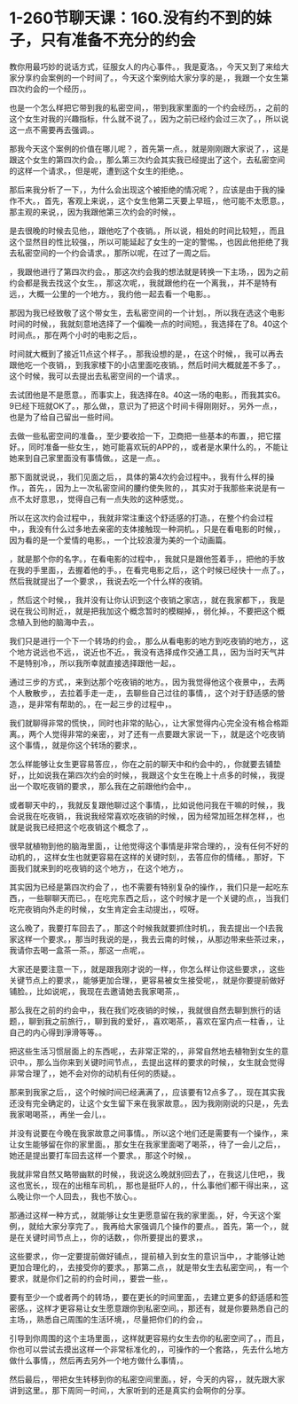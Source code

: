 # 1-260节聊天课：160.没有约不到的妹子，只有准备不充分的约会

教你用最巧妙的说话方式，征服女人的内心事件。，我是夏洛。，今天又到了来给大家分享约会案例的一个时间了。，今天这个案例给大家分享的是，，我跟一个女生第四次约会的一个经历，。

也是一个怎么样把它带到我的私密空间，，带到我家里面的一个约会经历。，之前的这个女生对我的兴趣指标，什么就不说了。，因为之前已经约会过三次了。，所以说这一点不需要再去强调。。

那我今天这个案例的价值在哪儿呢？，首先第一点。，就是刚刚跟大家说了，，这是跟这个女生的第四次约会。，那么第三次约会其实我已经提出了这个，去私密空间的这样一个请求。，但是呢，遭到这个女生的拒绝。。

那后来我分析了一下，，为什么会出现这个被拒绝的情况呢？，应该是由于我的操作不大。，首先，客观上来说，，这个女生他第二天要上早班，，他可能不太愿意。，那主观的来说，，因为我跟他第三次约会的时候，。

是去很晚的时候去见他，，跟他吃了个夜销。，所以说，相处的时间比较短，，而且这个显然目的性比较强，，所以可能延起了女生的一定的警惕。，也因此他拒绝了我去私密空间的一个约会请求。，那所以呢，在过了一周之后。

，我跟他进行了第四次约会。，那这次约会我的想法就是转换一下主场，，因为之前约会都是我去找这个女生。，那这次呢，，我就跟他约在一个离我，，并不是特有远，，大概一公里的一个地方。，我约他一起去看一个电影。。

那因为我已经致敬了这个带女生，去私密空间的一个计划。，所以我在选这个电影时间的时候，，我就刻意地选择了一个偏晚一点的时间短。，我选择在了8。40这个时间点。，那在两个小时的电影之后，。

时间就大概到了接近11点这个样子。，那我设想的是，，在这个时候，，我可以再去跟他吃一个夜销，，到我家楼下的小店里面吃夜销。，然后时间大概就差不多了。，这个时候，我可以去提出去私密空间的一个请求。。

去试团他是不是愿意。，而事实上，我选择在8。40这一场的电影。，而我其实6。9已经下班就OK了。，那么做，，意识为了把这个时间卡得刚刚好。，另外一点，，也是为了给自己留出一些时间。

去做一些私密空间的准备。，至少要收拾一下，卫商把一些基本的布置，，把它摆好。，同时准备一些女生，，她可能喜欢玩的APP的，，或者是水果什么的。，不能让她来到自己家里面没有事情做。，这是一点。。

那下面就说说，，我们见面之后，，具体的第4次约会过程中。，我有什么样的操作。，首先，，因为上一次私密空间的腰约使失败的，，其实对于我那些来说是有一点不太好意思，，觉得自己有一点失败的这种感觉。。

所以在这次约会过程中，，我就非常注重这个舒适感的打造。，在整个约会过程中，，我没有什么过多地去亲密的支体接触现一种洞机。，只是在看电影的时候，，因为看的是一个爱情的电影。，一个比较浪漫为美的一个动画篇。

，就是那个你的名字。，在看电影的过程中，，我就只是跟他签着手，，把他的手放在我的手里面，，去握着他的手。，在看完电影之后，，这个时候已经快十一点了。，然后我就提出了一个要求，，我说去吃一个什么样的夜销。

，然后这个时候，，我并没有让你认识到这个夜销之家店，，就在我家都下，，我是说在我公司附近，，就是把我加这个概念暂时的模糊掉，，弱化掉。，不要把这个概念植入到他的脑海中去，。

我们只是进行一个下一个转场的约会。，那么从看电影的地方到吃夜销的地方，，这个地方说远也不远，，说近也不近。，我没有选择成作交通工具，，因为当时天气并不是特别冷，，所以我所幸就直接选择跟他一起，。

通过三步的方式，，来到达那个吃夜销的地方。，因为我觉得他这个夜景中，，去两个人散散步，，去拉着手走一走，，去聊些自己过往的事情，，这个对于舒适感的營造，，是非常有帮助的。，在一起三步的过程中，。

我们就聊得非常的慌快，，同时也非常的贴心，，让大家觉得内心完全没有格合格距离。，两个人觉得非常的亲密，，对了还有一点要跟大家说一下，，就是这个吃夜销这个事情，，就是你这个转场的要求，。

怎么样能够让女生更容易答应，，你在之前的聊天中和约会中的，，你就要去铺垫好，，比如说我在第四次约会的时候，，我跟这个女生在晚上十点多的时候，，我提出一个取吃夜销的要求，，那么我在之前跟他约会中，。

或者聊天中的，，我就反复跟他聊过这个事情，，比如说他问我在干嘛的时候，，我会说我在吃夜销，，我说我经常喜欢吃夜销的时候，，因为经常加班怎样怎样，，也就是说我已经把这个吃夜销这个概念了，。

很早就植物到他的脑海里面，，让他觉得这个事情是非常合理的，，没有任何不好的动机的，，这样女生也就更容易在这样的关键时刻，，去答应你的情绪。，那好，下面我们就来到的吃夜销的这个地方，，在这个地方，。

其实因为已经是第四次约会了，，也不需要有特别复杂的操作，，我们只是一起吃东西，，一些聊聊天而已。，在吃完东西之后，，这个时候才是一个关键的点，，当我们吃完夜销向外走的时候，，女生肯定会主动提出，，哎呀。

这么晚了，我要打车回去了。，那这个时候我就要抓住时机，，我去提出一个I去我家这样一个要求。，那当时我说的是，，我去云南的时候，，从那边带来些茶过来，，我请你去喝一盒茶一茶。，那这一点呢，。

大家还是要注意一下，，就是跟我刚才说的一样，，你怎么样让你这些要求，，这些关键节点上的要求，，能够更加合理，，更容易被女生接受呢，，就是你要提前做好铺脸。，比如说呢，，我现在去邀请她去我家喝茶，。

那么我在之前的约会中，，我在我们吃夜销的时候，，我就很自然去聊到旅行的话题，，聊到我之前旅行，，聊到我的爱好，，喜欢喝茶，，喜欢在室内点一柱香，，让自己的内心得到淨滑等等。。

把这些生活习惯层面上的东西呢，，去非常正常的，，非常自然地去植物到女生的意识中。，那么当你来到关键时间节点，，去提出这样的要求的时候，，女生就会觉得非常合理了，，她不会对你的动机有任何的质疑。。

那来到我家之后，，这个时候时间已经满满了，，应该要有12点多了。，现在其实我还没有完全确定的，让这个女生留下来在我家故意。，因为我刚刚说的只是，，先去我家喝喝茶，，再坐一会儿，。

并没有说要在今晚在我家故意之间事情。，所以这个地们还是需要有一个操作，，来让女生能够留在你的家里面。，那女生在我家里面喝了喝茶，，待了一会儿之后，，她还是提出要打车回去这样一个要求。，那这个时候，。

我就非常自然又略带幽默的时候，，我说这么晚就别回去了，，在我这儿住吧，，我这也宽长，，现在的出租车司机，，那也是挺吓人的，，什么事他们都干得出来，，这么晚让你一个人回去，，我也不放心。。

那通过这样一种方式，，就能够让女生更愿意留在我的家里面。，好，今天这个案例，，就给大家分享完了。，我再给大家强调几个操作的要点。，首先，第一个，，就是在关键时间节点上，，你的话数，，你所要提出的要求，。

这些要求，，你一定要提前做好铺点，，提前植入到女生的意识当中，，才能够让她更加合理化的，，去接受你的要求。，那第二点，，就是带女生去私密空间，，有一个要求，就是你们之前的约会时间，，要尝一些，。

要有至少一个或者两个的转场，，要在更长的时间里面，，去建立更多的舒适感和签密感。，这样才更容易让女生愿意跟你到私密空间。，那还有，就是你要熟悉自己的主场，，熟悉自己周围的生活环境，，尽量把你们的约会，。

引导到你周围的这个主场里面，，这样就更容易约女生去你的私密空间了。，而且，你也可以尝试去摸出这样一个非常标准化的，，可操作的一个套路，，先去什么地方做什么事情，，然后再去另外一个地方做什么事情，。

然后最后，，带把女生转移到你的私密空间里面。，好，今天的内容，，就先跟大家讲到这里。，那下周同一时间，，大家听到的还是真实约会啊你的分享。

